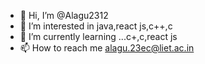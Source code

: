 - 👋 Hi, I’m @Alagu2312
- 👀 I’m interested in java,react js,c++,c
- 🌱 I’m currently learning ...c+,c,react js
- 📫 How to reach me alagu.23ec@liet.ac.in

<!---
Alagu2312/Alagu2312 is a ✨ special ✨ repository because its `README.md` (this file) appears on your GitHub profile.
You can click the Preview link to take a look at your changes.
--->
